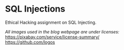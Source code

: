 # SQL Injections
Ethical Hacking assignment on SQL Injecting.

_All images used in the blog webpage are under licenses:_
<br />https://pixabay.com/service/license-summary/
<br />https://github.com/logos
